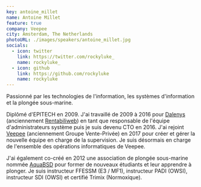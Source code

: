 ```yaml
---
key: antoine_millet
name: Antoine Millet
feature: true
company: Veepee
city: Amsterdam, The Netherlands
photoURL: ./images/speakers/antoine_millet.jpg
socials:
  - icon: twitter
    link: https://twitter.com/rockyluke_ 
    name: rockyluke_
  - icon: github
    link: https://github.com/rockyluke
    name: rockyluke
---
```


Passionné par les technologies de l'information, les systèmes d'information et la plongée sous-marine.

Diplômé d'EPITECH en 2009. J'ai travaillé de 2009 à 2016 pour [Dalenys](https://dalenys.com/) (anciennement [Rentabiliweb](https://rentabiliweb.com/)) en tant que responsable de l'équipe d'administrateurs système puis je suis devenu CTO en 2016. J'ai rejoint [Veepee](https://veepee.com/) (anciennement Groupe Vente-Privée) en 2017 pour créer et gérer la nouvelle équipe en charge de la supervision. Je suis désormais en charge de l'ensemble des opérations informatiques de Veepee.

J'ai également co-créé en 2012 une association de plongée sous-marine nommée [AquaBSD](https://aquabsd.org/) pour former de nouveaux étudiants et leur apprendre à plonger. Je suis instructeur FFESSM (E3 / MF1), instructeur PADI (OWSI), instructeur SDI (OWSI) et certifié Trimix (Normoxique).